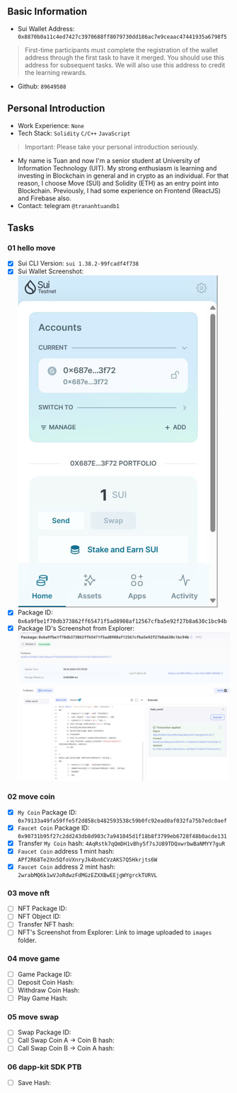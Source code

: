 ## Basic Information
- Sui Wallet Address: `0x8870b0a11c4ed7427c3970688ff8079730dd186ac7e9ceaac47441935a6798f5`
> First-time participants must complete the registration of the wallet address through the first task to have it merged. You should use this address for subsequent tasks. We will also use this address to credit the learning rewards.
- Github: `89649508`

## Personal Introduction
- Work Experience: `None`
- Tech Stack: `Solidity` `C/C++` `JavaScript`
> Important: Please take your personal introduction seriously.
- My name is Tuan and now I'm a senior student at University of Information Technology (UIT). My strong enthusiasm is learning and investing in Blockchain in general and in crypto as an individual. For that reason, I choose Move (SUI) and Solidity (ETH) as an entry point into Blockchain. Previously, I had some experience on  Frontend (ReactJS) and Firebase also. 
- Contact: telegram `@trananhtuandb1`

## Tasks

### 01 hello move
- [x] Sui CLI Version: `sui 1.38.2-99fcadf4f738`
- [x] Sui Wallet Screenshot: ![Sui Wallet Screenshot](./images/task1/Sui_Wallet.jpg)
- [x] Package ID: `0x6a9fbe1f70db373862ff65471f5ad8908af12567cfba5e92f27b8a630c1bc94b`
- [x] Package ID's Screenshot from Explorer: ![Package ID's Screeenshot](./images/task1/PackageID.jpg)

### 02 move coin
- [x] `My Coin` Package ID: `0x79133a49fa59ffe5f2d858cb482593538c59b0fc92ead0af032fa75b7edc0aef` 
- [x] `Faucet Coin` Package ID: `0x90731b95f27c2dd243db8d903c7a941045d1f18b8f3799eb6728f48b0acde131`
- [x] Transfer `My Coin` hash: `4AqRstk7qQmDH1vBhy5f7sJU89TDQxwrbwBaNMYY7guR`
- [x] `Faucet Coin` address 1 mint hash: `APf2R68Te2Xn5QfoVXnryJk4bn6CVzAKS7Q5Hkrjts6W`
- [x] `Faucet Coin` address 2 mint hash: `2wrabMQ6k1wVJoRdwzFdMGzEZXXBwEEjgWYgrckTURVL`

### 03 move nft
- [ ] NFT Package ID:
- [ ] NFT Object ID:
- [ ] Transfer NFT hash:
- [ ] NFT's Screenshot from Explorer: Link to image uploaded to `images` folder.

### 04 move game
- [ ] Game Package ID:
- [ ] Deposit Coin Hash:
- [ ] Withdraw Coin Hash:
- [ ] Play Game Hash:

### 05 move swap
- [ ] Swap Package ID:
- [ ] Call Swap Coin A -> Coin B hash:
- [ ] Call Swap Coin B -> Coin A hash:

### 06 dapp-kit SDK PTB
- [ ] Save Hash:
